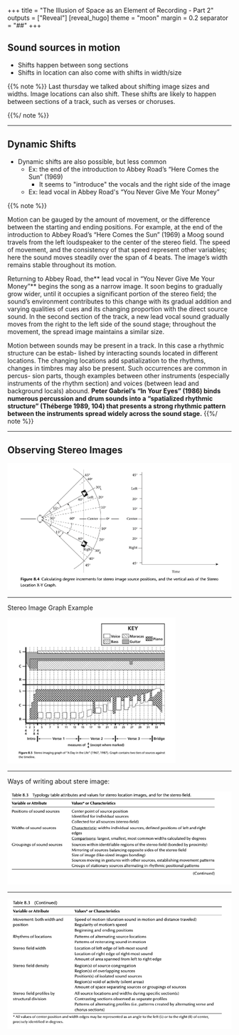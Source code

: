 +++
title = "The Illusion of Space as an Element of Recording - Part 2"
outputs = ["Reveal"]
[reveal_hugo]
theme = "moon"
margin = 0.2
separator = "##"
+++

## Sound sources in motion

- Shifts happen between song sections
- Shifts in location can also come with shifts in width/size

{{% note %}}
Last thursday we talked about shifting image sizes and widths. Image locations can also shift. These shifts are likely to happen between sections of a track, such as verses or choruses.

{{%/ note %}}

---

## Dynamic Shifts

- Dynamic shifts are also possible, but less common
  - Ex: the end of the introduction to Abbey Road’s “Here Comes the Sun” (1969)
    - It seems to "introduce" the vocals and the right side of the image
  - Ex: lead vocal in Abbey Road's “You Never Give Me Your Money”

{{% note %}}

Motion can be gauged by the amount of movement, or the difference between the starting and ending positions. For example, at the end of the introduction to Abbey Road’s “Here Comes the Sun” (1969) a Moog sound travels from the left loudspeaker to the center of the stereo field. The speed of movement, and the consistency of that speed represent other variables; here the sound moves steadily over the span of 4 beats. The image’s width remains stable throughout its motion.

Returning to Abbey Road, the** lead vocal in “You Never Give Me Your Money”** begins the song as a narrow image. It soon begins to gradually grow wider, until it occupies a significant portion of the stereo field; the sound’s environment contributes to this change with its gradual addition and varying qualities of cues and its changing proportion with the direct source sound. In the second section of the track, a new lead vocal sound gradually moves from the right to the left side of the sound stage; throughout the movement, the spread image maintains a similar size.

Motion between sounds may be present in a track. In this case a rhythmic structure can be estab- lished by interacting sounds located in different locations. The changing locations add spatialization to the rhythms, changes in timbres may also be present. Such occurrences are common in percus- sion parts, though examples between other instruments (especially instruments of the rhythm section) and voices (between lead and background locals) abound. **Peter Gabriel’s “In Your Eyes” (1986) binds numerous percussion and drum sounds into a “spatialized rhythmic structure” (Théberge 1989, 104) that presents a strong rhythmic pattern between the instruments spread widely across the sound stage.**
{{%/ note %}}

---

## Observing Stereo Images

![](f8.4.png)

---

Stereo Image Graph Example

<img src="f8.5.png" width="75%">

---

Ways of writing about stere image:

![](t8.3-1.png)

---

![](t8.3-2.png)
